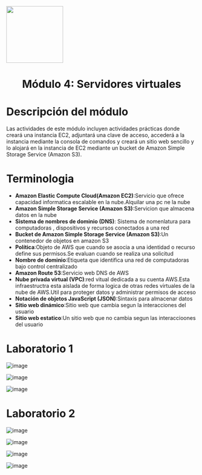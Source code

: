 <p align="left">
  <img src="https://semanadelcannabis.cayetano.edu.pe/assets/img/logo-upch.png" width="150">
  <h1 align="center">Módulo 4: Servidores virtuales</h1>
</p>

# Descripción del módulo

Las actividades de este módulo incluyen actividades prácticas donde creará una instancia EC2, adjuntará una clave de acceso, accederá a la instancia mediante la consola de comandos y creará un sitio web sencillo y lo alojará en la instancia de EC2 mediante un bucket de Amazon Simple Storage Service (Amazon S3).


# Terminologia
- **Amazon Elastic Compute Cloud(Amazon EC2)**:Servicio que ofrece capacidad informatica escalable en la nube.Alquilar una pc ne la nube
- **Amazon Simple Storage Service (Amazon S3)**:Servicion que almacena datos en la nube
- **Sistema de nombres de dominio (DNS)**: Sistema de nomenlatura para computadoras , dispositivos y recursos conectados a una red
- **Bucket de Amazon Simple Storage Service (Amazon S3)**:Un contenedor de objetos en amazon S3
- **Política**:Objeto de AWS que cuando se asocia a una identidad o recurso define sus permisos.Se evaluan cuando se realiza una solicitud
- **Nombre de dominio**:Etiqueta que identifica una red de computadoras bajo control centralizado
- **Amazon Route 53**:Servicio web DNS de AWS
- **Nube privada virtual (VPC)**:red vitual dedicada a su cuenta AWS.Esta infraestructra esta aislada de forma logica de otras redes virtuales de la nube de AWS.Util para proteger datos y administrar permisos de acceso
- **Notación de objetos JavaScript (JSON)**:Sintaxis para almacenar datos
- **Sitio web dinámico**:Sitio web que cambia segun la interacciones del usuario 
- **Sitio web estatico**:Un sitio web que no cambia segun las interaccioones del usuario

# Laboratorio 1


![image](https://github.com/JoseCuevaRamos/Redes_Actividades_Jose_cueva/assets/150297438/595eb6aa-0210-405f-9483-0432f5296b5d)



![image](https://github.com/JoseCuevaRamos/Redes_Actividades_Jose_cueva/assets/150297438/38601809-5006-4275-a53a-217cdec77471)

![image](https://github.com/JoseCuevaRamos/Redes_Actividades_Jose_cueva/assets/150297438/899c5eee-7adf-46cd-88a8-4ebf47391acf)

# Laboratorio 2

![image](https://github.com/JoseCuevaRamos/Redes_Actividades_Jose_cueva/assets/150297438/1be575d5-1923-43dc-a4a2-a154bd4d1507)

![image](https://github.com/JoseCuevaRamos/Redes_Actividades_Jose_cueva/assets/150297438/068c3324-763b-4020-a9fe-a8dd227adedc)

![image](https://github.com/JoseCuevaRamos/Redes_Actividades_Jose_cueva/assets/150297438/f7f91e1d-0096-4948-9843-c9359ac3b03e)

![image](https://github.com/JoseCuevaRamos/Redes_Actividades_Jose_cueva/assets/150297438/a1d34020-7448-47fb-a316-ab1292c06a64)




